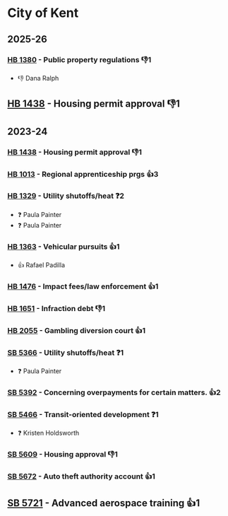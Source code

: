 # City of Kent
## 2025-26

### [HB 1380](/bill/2025-26/hb/1380/) - Public property regulations  👎1 
* 👎 Dana Ralph

## [HB 1438](/bill/2025-26/hb/1438/) - Housing permit approval  👎1 

## 2023-24

### [HB 1438](/bill/2023-24/hb/1438/) - Housing permit approval  👎1 

### [HB 1013](/bill/2023-24/hb/1013/) - Regional apprenticeship prgs 👍3  

### [HB 1329](/bill/2023-24/hb/1329/) - Utility shutoffs/heat   ❓2
* ❓ Paula Painter
* ❓ Paula Painter

### [HB 1363](/bill/2023-24/hb/1363/) - Vehicular pursuits 👍1  
* 👍 Rafael Padilla

### [HB 1476](/bill/2023-24/hb/1476/) - Impact fees/law enforcement 👍1  

### [HB 1651](/bill/2023-24/hb/1651/) - Infraction debt  👎1 

### [HB 2055](/bill/2023-24/hb/2055/) - Gambling diversion court 👍1  

### [SB 5366](/bill/2023-24/sb/5366/) - Utility shutoffs/heat   ❓1
* ❓ Paula Painter

### [SB 5392](/bill/2023-24/sb/5392/) - Concerning overpayments for certain matters. 👍2  

### [SB 5466](/bill/2023-24/sb/5466/) - Transit-oriented development   ❓1
* ❓ Kristen Holdsworth

### [SB 5609](/bill/2023-24/sb/5609/) - Housing approval  👎1 

### [SB 5672](/bill/2023-24/sb/5672/) - Auto theft authority account 👍1  

## [SB 5721](/bill/2023-24/sb/5721/) - Advanced aerospace training 👍1  
